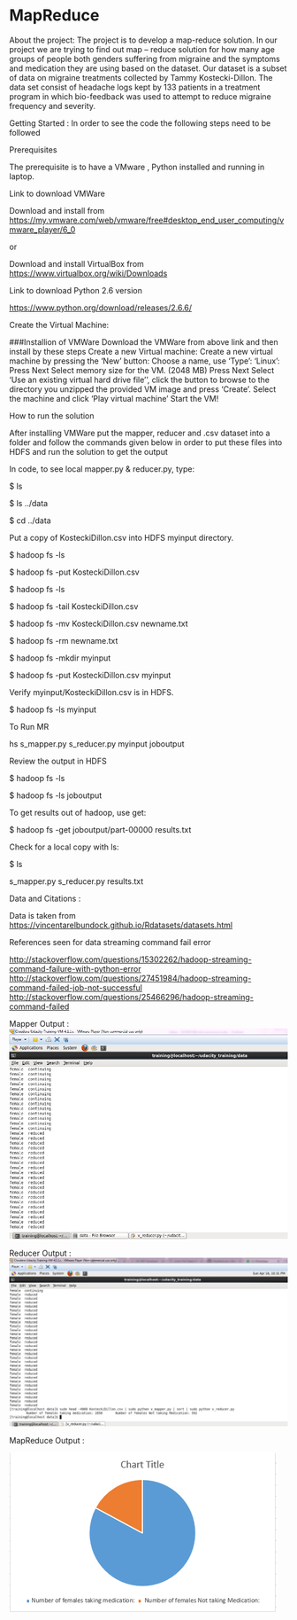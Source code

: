 # MapReduce

About the project:
The project is to develop a map-reduce solution. In our project we are trying to find out map – reduce solution for how many age groups of people both genders suffering from migraine and the symptoms and medication they are using based on the dataset. Our dataset is a subset of data on migraine treatments collected by Tammy Kostecki-Dillon.
The data set consist of headache logs kept by 133 patients in a treatment program in which bio-feedback was used to attempt to reduce migraine frequency and severity.

Getting Started :
In order to see the code the following steps need to be followed

Prerequisites

The prerequisite is to have a VMware , Python installed and running in laptop.

Link to download VMWare

Download and install from https://my.vmware.com/web/vmware/free#desktop_end_user_computing/vmware_player/6_0

or

Download and install VirtualBox from https://www.virtualbox.org/wiki/Downloads

Link to download Python 2.6 version

https://www.python.org/download/releases/2.6.6/

Create the Virtual Machine:	

###Installion of VMWare Download the VMWare from above link and then install by these steps Create a new Virtual machine: Create a new virtual machine by pressing the ‘New’ button: Choose a name, use ‘Type’: ‘Linux’: Press Next Select memory size for the VM. (2048 MB) Press Next Select ‘Use an existing virtual hard drive file’’, click the button to browse to the directory you unzipped the provided VM image and press ‘Create’. Select the machine and click ‘Play virtual machine’ Start the VM!

How to run the solution

After installing VMWare put the mapper, reducer and .csv dataset into a folder and follow the commands given below in order to put these files into HDFS and run the solution to get the output

In code, to see local mapper.py & reducer.py, type:

$ ls

$ ls ../data

$ cd ../data

Put a copy of KosteckiDillon.csv into HDFS myinput directory.

$ hadoop fs -ls

$ hadoop fs -put KosteckiDillon.csv

$ hadoop fs -ls

$ hadoop fs -tail KosteckiDillon.csv

$ hadoop fs -mv KosteckiDillon.csv newname.txt

$ hadoop fs -rm newname.txt

$ hadoop fs -mkdir myinput

$ hadoop fs -put KosteckiDillon.csv myinput

Verify myinput/KosteckiDillon.csv is in HDFS.

$ hadoop fs -ls myinput 

To Run MR

hs s_mapper.py s_reducer.py myinput joboutput

Review the output in HDFS

$ hadoop fs -ls

$ hadoop fs -ls joboutput


To get results out of hadoop, use get:

$ hadoop fs -get joboutput/part-00000 results.txt

Check for a local copy with ls:

$ ls 

s_mapper.py s_reducer.py results.txt

Data and Citations :

Data is taken from https://vincentarelbundock.github.io/Rdatasets/datasets.html

References seen for data streaming command fail error 

http://stackoverflow.com/questions/15302262/hadoop-streaming-command-failure-with-python-error
http://stackoverflow.com/questions/27451984/hadoop-streaming-command-failed-job-not-successful
http://stackoverflow.com/questions/25466296/hadoop-streaming-command-failed


Mapper Output :
![v_Mapper_Output](v_Mapper_Output.jpeg)

Reducer Output :
![v_Reducer_Output](v_Reducer_Output.jpeg)

MapReduce Output :


![MapReduce_Output](MapReduce_Output.PNG)



